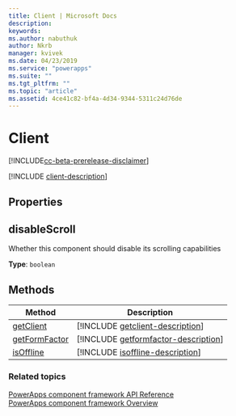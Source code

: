 ```yaml
---
title: Client | Microsoft Docs
description: 
keywords:
ms.author: nabuthuk
author: Nkrb
manager: kvivek
ms.date: 04/23/2019
ms.service: "powerapps"
ms.suite: ""
ms.tgt_pltfrm: ""
ms.topic: "article"
ms.assetid: 4ce41c82-bf4a-4d34-9344-5311c24d76de
---
```


# Client

[!INCLUDE[cc-beta-prerelease-disclaimer](../../../includes/cc-beta-prerelease-disclaimer.md)]

[!INCLUDE [client-description](includes/client-description.md)]

## Properties

## disableScroll

Whether this component should disable its scrolling capabilities

**Type**: `boolean`

## Methods

|Method | Description |
| ------------- |-------------|
|[getClient](client/getclient.md)|[!INCLUDE [getclient-description](client/includes/getclient-description.md)]|
|[getFormFactor](client/getformfactor.md)|[!INCLUDE [getformfactor-description](client/includes/getformfactor-description.md)]|
|[isOffline](client/isoffline.md)|[!INCLUDE [isoffline-description](client/includes/isoffline-description.md)]|

### Related topics

[PowerApps component framework API Reference](../reference/index.md)<br/>
[PowerApps component framework Overview](../overview.md)
